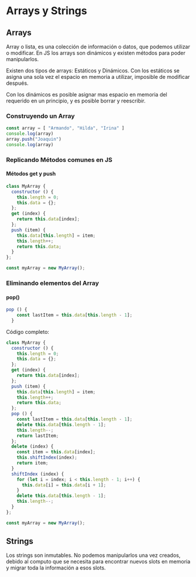 # Arrays y Strings

## Arrays

Array o lista, es una colección de información o datos, que podemos utilizar o modificar. En JS los arrays son dinámicos y existen métodos para poder manipularlos.

Existen dos tipos de arrays: Estáticos y Dinámicos. Con los estáticos se asigna una sola vez el espacio en memoria a utilizar, imposible de modificar después.

Con los dinámicos es posible asignar mas espacio en memoria del requerido en un principio, y es posible borrar y reescribir.

### Construyendo un Array

```javascript
const array = [ "Armando", "Hilda", "Irina" ]
console.log(array)
array.push("Joaquin")
console.log(array)
```

### Replicando Métodos comunes en JS

#### Métodos get y push

```javascript
class MyArray {
  constructor () {
    this.length = 0;
    this.data = {};
  };
  get (index) {
    return this.data[index];
  };
  push (item) {
    this.data[this.length] = item;
    this.length++;
    return this.data;
  }
};

const myArray = new MyArray();
```

### Eliminando elementos del Array

#### pop()

```javascript
pop () {
    const lastItem = this.data[this.length - 1];
  }
```

Código completo:

```javascript
class MyArray {
  constructor () {
    this.length = 0;
    this.data = {};
  };
  get (index) {
    return this.data[index];
  };
  push (item) {
    this.data[this.length] = item;
    this.length++;
    return this.data;
  };
  pop () {
    const lastItem = this.data[this.length - 1];
    delete this.data[this.length - 1];
    this.length--;
    return lastItem;
  };
  delete (index) {
    const item = this.data[index];
    this.shiftIndex(index);
    return item;
  }
  shiftIndex (index) {
    for (let i = index; i < this.length - 1; i++) {
      this.data[i] = this.data[i + 1];
    }
    delete this.data[this.length - 1];
    this.length--;
  }
};

const myArray = new MyArray();
```

## Strings

Los strings son inmutables. No podemos manipularlos una vez creados, debido al computo que se necesita para encontrar nuevos slots en memoria y migrar toda la información a esos slots.

